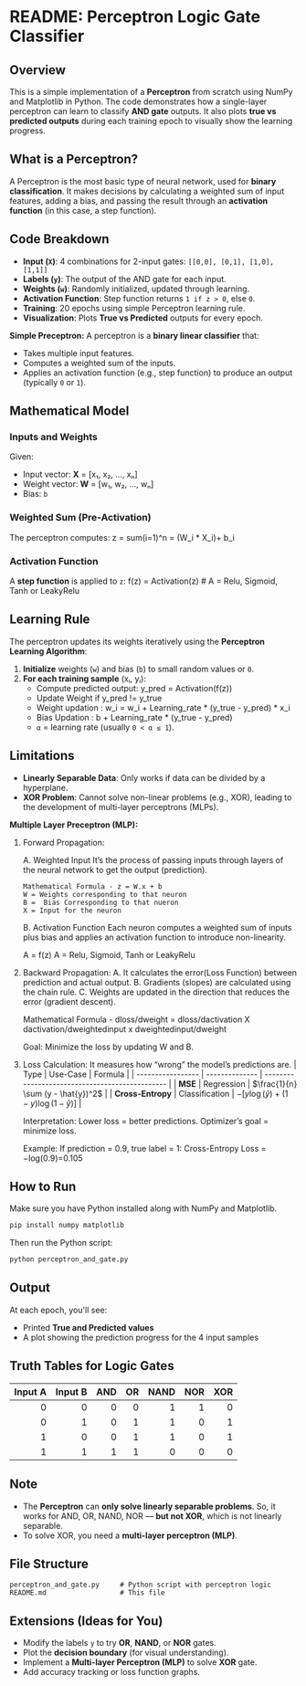 # README: Perceptron Logic Gate Classifier

## Overview

This is a simple implementation of a **Perceptron** from scratch using NumPy and Matplotlib in Python. The code demonstrates how a single-layer perceptron can learn to classify **AND gate** outputs. It also plots **true vs predicted outputs** during each training epoch to visually show the learning progress.

## What is a Perceptron?

A Perceptron is the most basic type of neural network, used for **binary classification**. It makes decisions by calculating a weighted sum of input features, adding a bias, and passing the result through an **activation function** (in this case, a step function).

## Code Breakdown

- **Input (`X`)**: 4 combinations for 2-input gates: `[[0,0], [0,1], [1,0], [1,1]]`
- **Labels (`y`)**: The output of the AND gate for each input.
- **Weights (`w`)**: Randomly initialized, updated through learning.
- **Activation Function**: Step function returns `1 if z > 0`, else `0`.
- **Training**: 20 epochs using simple Perceptron learning rule.
- **Visualization**: Plots **True vs Predicted** outputs for every epoch.

**Simple Preceptron:**
A perceptron is a **binary linear classifier** that:
- Takes multiple input features.
- Computes a weighted sum of the inputs.
- Applies an activation function (e.g., step function) to produce an output (typically `0` or `1`).

## Mathematical Model
### Inputs and Weights
Given:
- Input vector: **X** = [x₁, x₂, ..., xₙ]
- Weight vector: **W** = [w₁, w₂, ..., wₙ]
- Bias: `b`
### Weighted Sum (Pre-Activation)
The perceptron computes: z = sum(i=1)^n = (W_i * X_i)+ b_i

### Activation Function
A **step function** is applied to `z`: 
f(z) = Activation(z) # A = Relu, Sigmoid, Tanh or LeakyRelu

## Learning Rule
The perceptron updates its weights iteratively using the **Perceptron Learning Algorithm**:
1. **Initialize** weights (`w`) and bias (`b`) to small random values or `0`.
2. **For each training sample** (xᵢ, yᵢ):
   - Compute predicted output: y_pred = Activation(f(z))
   - Update Weight if y_pred != y_true
   - Weight updation : w_i = w_i + Learning_rate * (y_true - y_pred) * x_i
   - Bias Updation : b + Learning_rate * (y_true - y_pred)
   - `α` = learning rate (usually `0 < α ≤ 1`).

## Limitations
- **Linearly Separable Data**: Only works if data can be divided by a hyperplane.
- **XOR Problem**: Cannot solve non-linear problems (e.g., XOR), leading to the development of multi-layer perceptrons (MLPs).

****Multiple Layer Preceptron (MLP):****
1. Forward Propagation:
   
   A. Weighted Input
      It’s the process of passing inputs through layers of the neural network to get the output (prediction).
    
       Mathematical Formula - z = W.x + b
       W = Weights corresponding to that neuron
       B =  Bias Corresponding to that nueron
       X = Input for the neuron
   B. Activation Function
      Each neuron computes a weighted sum of inputs plus bias and applies an activation function to introduce non-linearity.

      A = f(z)
      A = Relu, Sigmoid, Tanh or LeakyRelu
   
2. Backward Propagation:
   A. It calculates the error(Loss Function) between prediction and actual output.
   B. Gradients (slopes) are calculated using the chain rule.
   C. Weights are updated in the direction that reduces the error (gradient descent).

   Mathematical Formula - dloss/dweight = dloss/dactivation X dactivation/dweightedinput x dweightedinput/dweight
   
   Goal: Minimize the loss by updating W and B.

3. Loss Calculation:
   It measures how “wrong” the model’s predictions are.
   | Type              | Use-Case       | Formula                                         |
   | ----------------- | -------------- | ----------------------------------------------- |
   | **MSE**           | Regression     | $\frac{1}{n} \sum (y - \hat{y})^2$              |
   | **Cross-Entropy** | Classification | $-[y \log(\hat{y}) + (1 - y)\log(1 - \hat{y})]$ |

   Interpretation:
   Lower loss = better predictions.
   Optimizer’s goal = minimize loss.

   Example:
   If prediction = 0.9, true label = 1:
   Cross-Entropy Loss = −log(0.9)=0.105


   


## How to Run

Make sure you have Python installed along with NumPy and Matplotlib.

```bash
pip install numpy matplotlib
```

Then run the Python script:

```bash
python perceptron_and_gate.py
```

## Output

At each epoch, you'll see:

- Printed **True and Predicted values**
- A plot showing the prediction progress for the 4 input samples

## Truth Tables for Logic Gates

| Input A | Input B | AND | OR  | NAND | NOR | XOR |
|--------:|--------:|----:|----:|-----:|----:|----:|
|   0     |    0    |  0  |  0  |  1   |  1  |  0  |
|   0     |    1    |  0  |  1  |  1   |  0  |  1  |
|   1     |    0    |  0  |  1  |  1   |  0  |  1  |
|   1     |    1    |  1  |  1  |  0   |  0  |  0  |

## Note

- The **Perceptron** can **only solve linearly separable problems**. So, it works for AND, OR, NAND, NOR — **but not XOR**, which is not linearly separable.
- To solve XOR, you need a **multi-layer perceptron (MLP)**.

## File Structure

```
perceptron_and_gate.py     # Python script with perceptron logic
README.md                  # This file
```

## Extensions (Ideas for You)

- Modify the labels `y` to try **OR**, **NAND**, or **NOR** gates.
- Plot the **decision boundary** (for visual understanding).
- Implement a **Multi-layer Perceptron (MLP)** to solve **XOR** gate.
- Add accuracy tracking or loss function graphs.
